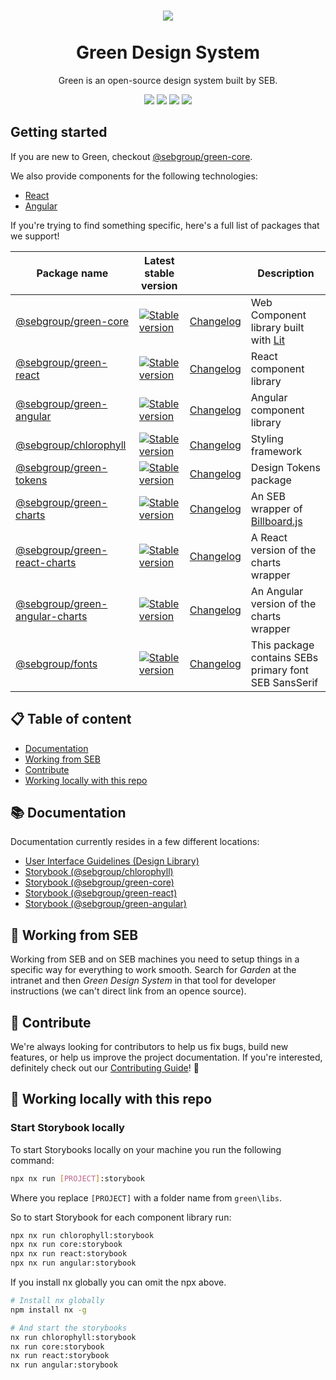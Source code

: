 <h1 align="center">
    <a href="https://seb.io">
        <img src="https://github.com/seb-oss/green/assets/11420341/2fc122ba-54fc-4f22-b96d-d405079d6e50">
    </a>
    <br/>
    <br/>
    Green Design System
</h1>

<p align="center">Green is an open-source design system built by SEB.<p>
<p align="center"><a href="https://github.com/seb-oss/green/blob/main/LICENSE"><img src="https://img.shields.io/badge/license-Apache2.0-005FAC"/></a> <a href="https://semver.org/"><img src="https://img.shields.io/badge/semantic%20versioning-006D31"/></a> <a href="https://nx.dev/"><img src="https://img.shields.io/badge/maintained%20with-nx-006D31"/></a> <a href="https://github.com/seb-oss/green/blob/main/CONTRIBUTING.md"><img src="https://img.shields.io/badge/PRs-welcome-006D31"/></a></p>

## Getting started

If you are new to Green, checkout [@sebgroup/green-core](https://github.com/seb-oss/green/tree/main/libs/core).

We also provide components for the following technologies:

- [React](https://github.com/seb-oss/green/tree/main/libs/react)
- [Angular](https://github.com/seb-oss/green/tree/main/libs/angular)

If you're trying to find something specific, here's a full list of packages that we support!

| Package name                                                                                     | Latest stable version                                                                                                                                     |                                                                                          | Description                                                             |
| ------------------------------------------------------------------------------------------------ | --------------------------------------------------------------------------------------------------------------------------------------------------------- | ---------------------------------------------------------------------------------------- | ----------------------------------------------------------------------- |
| [@sebgroup/green-core](https://github.com/seb-oss/green/tree/main/libs/core)                     | [![Stable version](https://img.shields.io/npm/v/@sebgroup/green-core/latest.svg)](https://www.npmjs.com/package/@sebgroup/green-core)                     | [Changelog](https://github.com/seb-oss/green/tree/main/libs/core/CHANGELOG.md)           | Web Component library built with [Lit](https://lit.dev)                 |
| [@sebgroup/green-react](https://github.com/seb-oss/green/tree/main/libs/react)                   | [![Stable version](https://img.shields.io/npm/v/@sebgroup/green-react/latest.svg)](https://www.npmjs.com/package/@sebgroup/green-react)                   | [Changelog](https://github.com/seb-oss/green/tree/main/libs/react/CHANGELOG.md)          | React component library                                                 |
| [@sebgroup/green-angular](https://github.com/seb-oss/green/tree/main/libs/angular)               | [![Stable version](https://img.shields.io/npm/v/@sebgroup/green-angular/latest.svg)](https://www.npmjs.com/package/@sebgroup/green-angular)               | [Changelog](https://github.com/seb-oss/green/tree/main/libs/angular/CHANGELOG.md)        | Angular component library                                               |
| [@sebgroup/chlorophyll](https://github.com/seb-oss/green/tree/main/libs/chlorophyll)             | [![Stable version](https://img.shields.io/npm/v/@sebgroup/chlorophyll/latest.svg)](https://www.npmjs.com/package/@sebgroup/chlorophyll)                   | [Changelog](https://github.com/seb-oss/green/tree/main/libs/chlorophyll/CHANGELOG.md)    | Styling framework                                                       |
| [@sebgroup/green-tokens](https://github.com/seb-oss/green/tree/main/libs/tokens)                 | [![Stable version](https://img.shields.io/npm/v/@sebgroup/green-tokens/latest.svg)](https://www.npmjs.com/package/@sebgroup/green-tokens)                 | [Changelog](https://github.com/seb-oss/green/tree/main/libs/tokens/CHANGELOG.md)         | Design Tokens package                                                   |
| [@sebgroup/green-charts](https://github.com/seb-oss/green/tree/main/libs/charts)                 | [![Stable version](https://img.shields.io/npm/v/@sebgroup/green-charts/latest.svg)](https://www.npmjs.com/package/@sebgroup/green-charts)                 | [Changelog](https://github.com/seb-oss/green/tree/main/libs/charts/CHANGELOG.md)         | An SEB wrapper of [Billboard.js](https://naver.github.io/billboard.js/) |
| [@sebgroup/green-react-charts](https://github.com/seb-oss/green/tree/main/libs/react-charts)     | [![Stable version](https://img.shields.io/npm/v/@sebgroup/green-react-charts/latest.svg)](https://www.npmjs.com/package/@sebgroup/green-react-charts)     | [Changelog](https://github.com/seb-oss/green/tree/main/libs/react-charts/CHANGELOG.md)   | A React version of the charts wrapper                                   |
| [@sebgroup/green-angular-charts](https://github.com/seb-oss/green/tree/main/libs/angular-charts) | [![Stable version](https://img.shields.io/npm/v/@sebgroup/green-angular-charts/latest.svg)](https://www.npmjs.com/package/@sebgroup/green-angular-charts) | [Changelog](https://github.com/seb-oss/green/tree/main/libs/angular-charts/CHANGELOG.md) | An Angular version of the charts wrapper                                |
| [@sebgroup/fonts](https://github.com/seb-oss/green/tree/main/libs/fonts)                         | [![Stable version](https://img.shields.io/npm/v/@sebgroup/fonts/latest.svg)](https://www.npmjs.com/package/@sebgroup/fonts)                               | [Changelog](https://github.com/seb-oss/green/tree/main/libs/fonts/CHANGELOG.md)          | This package contains SEBs primary font SEB SansSerif                   |

## 📋 Table of content

- [Documentation](https://github.com/seb-oss/green?tab=readme-ov-file#-documentation)
- [Working from SEB](https://github.com/seb-oss/green?tab=readme-ov-file#-working-from-seb)
- [Contribute](https://github.com/seb-oss/green?tab=readme-ov-file#-contribute)
- [Working locally with this repo](https://github.com/seb-oss/green?tab=readme-ov-file#-working-locally-with-this-repo)

## 📚 Documentation

Documentation currently resides in a few different locations:

- [User Interface Guidelines (Design Library)](https://designlibrary.sebgroup.com/)
- [Storybook (@sebgroup/chlorophyll)](https://storybook.seb.io/latest/chlorophyll/)
- [Storybook (@sebgroup/green-core)](https://storybook.seb.io/latest/core/)
- [Storybook (@sebgroup/green-react)](https://storybook.seb.io/latest/react/)
- [Storybook (@sebgroup/green-angular)](https://storybook.seb.io/latest/angular/)

## 🏦 Working from SEB

Working from SEB and on SEB machines you need to setup things in a specific way for everything to work smooth. Search for _Garden_ at the intranet and then _Green Design System_ in that tool for developer instructions (we can't direct link from an opence source).

## 🎉 Contribute

We're always looking for contributors to help us fix bugs, build new features, or help us improve the project documentation. If you're interested, definitely check out our [Contributing Guide](https://github.com/seb-oss/green/blob/main/CONTRIBUTING.md)! 👀

## 🔨 Working locally with this repo

### Start Storybook locally

To start Storybooks locally on your machine you run the following command:

```bash
npx nx run [PROJECT]:storybook
```

Where you replace `[PROJECT]` with a folder name from `green\libs`.

So to start Storybook for each component library run:

```bash
npx nx run chlorophyll:storybook
npx nx run core:storybook
npx nx run react:storybook
npx nx run angular:storybook
```

If you install nx globally you can omit the npx above.

```bash
# Install nx globally
npm install nx -g

# And start the storybooks
nx run chlorophyll:storybook
nx run core:storybook
nx run react:storybook
nx run angular:storybook
```
